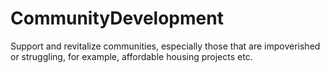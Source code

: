 # CommunityDevelopment
Support and revitalize communities, especially those that are impoverished or struggling, for example, affordable housing projects etc.
